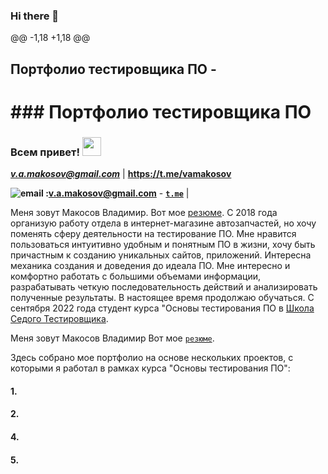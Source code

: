 ### Hi there 👋


@@ -1,18 +1,18 @@
## Портфолио тестировщика ПО -
<h1>
### Портфолио тестировщика ПО 
<h3>
  Всем привет!
  <img src="https://media.giphy.com/media/hvRJCLFzcasrR4ia7z/giphy.gif" width="30px"/>
</h1>
 

***<v.a.makosov@gmail.com>*** | **<https://t.me/vamakosov>**
 
   **![email](https://texterra.ru/bitrix/templates/texterra/img/image/mail-icon.svg "v.a.makosov@gmail.com") :<v.a.makosov@gmail.com>**  -  **[```t.me```](hhttps://t.me/vamakosov)**
  |

Меня зовут Макосов Владимир. Вот мое [резюме](https://novosibirsk.hh.ru/resume/f5d03206ff0b8314160039ed1f6e726a4b596d). 
 C 2018 года организую работу отдела в интернет-магазине автозапчастей, но хочу поменять сферу деятельности на тестирование ПО.
Мне нравится пользоваться интуитивно удобным и понятным ПО в жизни, хочу быть причастным к созданию уникальных сайтов, приложений. Интересна механика создания и доведения до идеала ПО.
Мне интересно и комфортно работать с большими объемами информации, разрабатывать четкую последовательность действий и анализировать полученные результаты.
В настоящее время продолжаю обучаться.
С сентября 2022 года студент курса "Основы тестирования ПО в [Школа Седого Тестировщика](https://sedtest-school.ru/).

Меня зовут Макосов Владимир Вот мое [```резюме```](https://novosibirsk.hh.ru/resume/f5d03206ff0b8314160039ed1f6e726a4b596d). 



Здесь собрано мое портфолио на основе нескольких проектов, с которыми я работал в рамках курса "Основы тестирования ПО":
 
 #### 1. 
 #### 2.  



   #### 4. 
   []()
   []()

   #### 5. 

 
<!--
**vmakosov/vmakosov** is a ✨ _special_ ✨ repository because its `README.md` (this file) appears on your GitHub profile.

Here are some ideas to get you started:

- 🔭 I’m currently working on ...
- 🌱 I’m currently learning ...
- 👯 I’m looking to collaborate on ...
- 🤔 I’m looking for help with ...
- 💬 Ask me about ...
- 📫 How to reach me: ...
- 😄 Pronouns: ...
- ⚡ Fun fact: ...
